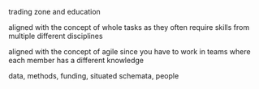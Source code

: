 <!-- 
learning
big data
situated cognition
 -->
trading zone and education

aligned with the concept of whole tasks as they often require skills from multiple different disciplines

aligned with the concept of agile since you have to work in teams where each member has a different knowledge

data, methods, funding, situated schemata, people